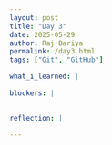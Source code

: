 ```yaml
---
layout: post
title: "Day 3"
date: 2025-05-29
author: Raj Bariya
permalink: /day3.html
tags: ["Git", "GitHub"]

what_i_learned: |
  
blockers: |
 

reflection: |
  
---
```


